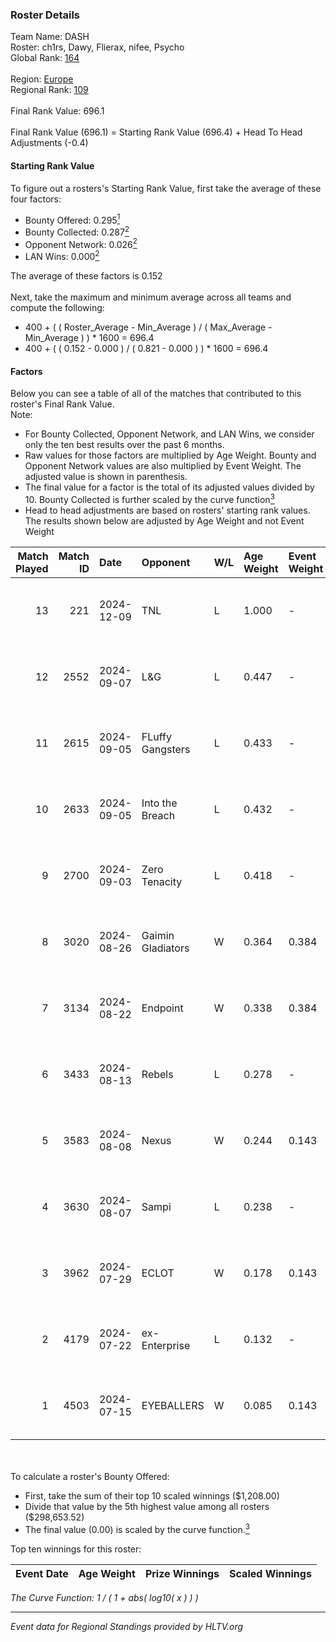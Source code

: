 ### Roster Details<br />
Team Name: DASH<br />
Roster: ch1rs, Dawy, Flierax, nifee, Psycho<br />
Global Rank: [164](../../standings_global_2024_12_31.md)<br />
<br />
Region: [Europe]( ../../standings_europe_2024_12_31.md)<br />
Regional Rank: [109]( ../../standings_europe_2024_12_31.md)<br />
<br />
Final Rank Value:  696.1<br />
<br />
Final Rank Value (696.1) = Starting Rank Value (696.4) + Head To Head Adjustments (-0.4)<br />

#### Starting Rank Value<br />
To figure out a rosters's Starting Rank Value, first take the average of these four factors:<br />
- Bounty Offered: 0.295[<sup>1</sup>](#table2)
- Bounty Collected: 0.287[<sup>2</sup>](#table1)
- Opponent Network: 0.026[<sup>2</sup>](#table1)
- LAN Wins: 0.000[<sup>2</sup>](#table1)

The average of these factors is 0.152<br />
<br />
Next, take the maximum and minimum average across all teams and compute the following:<br />
- 400 + ( ( Roster_Average - Min_Average ) / ( Max_Average - Min_Average ) ) * 1600 = 696.4
- 400 + ( ( 0.152 - 0.000 ) / ( 0.821 - 0.000 ) ) * 1600 = 696.4


#### Factors<br />
Below you can see a table of all of the matches that contributed to this roster's Final Rank Value.<br />
Note:<br />

- For Bounty Collected, Opponent Network, and LAN Wins, we consider only the ten best results over the past 6 months.
- Raw values for those factors are multiplied by Age Weight. Bounty and Opponent Network values are also multiplied by Event Weight. The adjusted value is shown in parenthesis.
- The final value for a factor is the total of its adjusted values divided by 10. Bounty Collected is further scaled by the curve function[<sup>3</sup>](#curveFunction)
- Head to head adjustments are based on rosters' starting rank values. The results shown below are adjusted by Age Weight and not Event Weight
<span id="table1"></span><br />


| Match Played | Match ID | Date       | Opponent          | W/L | Age Weight | Event Weight | Bounty Collected | Opponent Network | LAN Wins  | H2H Adj. | Roster                               |
| -: | -: | :- | :- | :- | :- | :- | :- | :- | :- | -: | :- |
|           13 |      221 | 2024-12-09 | TNL               | L   | 1.000      | -            | -                | -                | -         |   -11.25 | ch1rs, Dawy, Flierax, nifee, Psycho  |
|           12 |     2552 | 2024-09-07 | L&G               | L   | 0.447      | -            | -                | -                | -         |    -4.46 | cairne, Dawy, Flierax, nifee, Psycho |
|           11 |     2615 | 2024-09-05 | FLuffy Gangsters  | L   | 0.433      | -            | -                | -                | -         |    -5.98 | cairne, Dawy, Flierax, nifee, Psycho |
|           10 |     2633 | 2024-09-05 | Into the Breach   | L   | 0.432      | -            | -                | -                | -         |    -3.31 | cairne, Dawy, Flierax, nifee, Psycho |
|            9 |     2700 | 2024-09-03 | Zero Tenacity     | L   | 0.418      | -            | -                | -                | -         |    -1.73 | cairne, Dawy, Flierax, nifee, Psycho |
|            8 |     3020 | 2024-08-26 | Gaimin Gladiators | W   | 0.364      | 0.384        | 0.071 (0.010)    | 0.923 (0.129)    | 0 (0.000) |     8.89 | cairne, Dawy, Flierax, nifee, Psycho |
|            7 |     3134 | 2024-08-22 | Endpoint          | W   | 0.338      | 0.384        | 0.035 (0.005)    | 0.585 (0.076)    | 0 (0.000) |     7.86 | cairne, Dawy, Flierax, nifee, Psycho |
|            6 |     3433 | 2024-08-13 | Rebels            | L   | 0.278      | -            | -                | -                | -         |    -2.84 | cairne, Dawy, Flierax, nifee, Psycho |
|            5 |     3583 | 2024-08-08 | Nexus             | W   | 0.244      | 0.143        | 0.350 (0.012)    | 0.807 (0.028)    | 0 (0.000) |     7.58 | cairne, Dawy, Flierax, nifee, Psycho |
|            4 |     3630 | 2024-08-07 | Sampi             | L   | 0.238      | -            | -                | -                | -         |    -1.18 | cairne, Dawy, Flierax, nifee, Psycho |
|            3 |     3962 | 2024-07-29 | ECLOT             | W   | 0.178      | 0.143        | 0.252 (0.006)    | 1.000 (0.025)    | 0 (0.000) |     5.48 | cairne, Dawy, Flierax, nifee, Psycho |
|            2 |     4179 | 2024-07-22 | ex-Enterprise     | L   | 0.132      | -            | -                | -                | -         |    -1.07 | cairne, Dawy, Flierax, nifee, Psycho |
|            1 |     4503 | 2024-07-15 | EYEBALLERS        | W   | 0.085      | 0.143        | 0.015 (0.000)    | 0.425 (0.005)    | 0 (0.000) |     1.66 | cairne, Dawy, Flierax, MERL, Psycho  |

<br />
<span id="table2"></span><br />
To calculate a roster's Bounty Offered:<br />

- First, take the sum of their top 10 scaled winnings ($1,208.00)
- Divide that value by the 5th highest value among all rosters ($298,653.52)
- The final value (0.00) is scaled by the curve function.[<sup>3</sup>](#curveFunction)

Top ten winnings for this roster:<br />

| Event Date | Age Weight | Prize Winnings | Scaled Winnings |
| :- | -: | :- | :- |


<span id="curveFunction"></span>_The Curve Function: 1 / ( 1 + abs( log10( x ) ) )_<br />

---
_Event data for Regional Standings provided by HLTV.org_<br />
